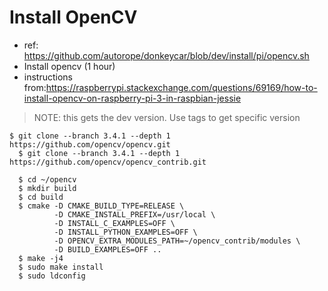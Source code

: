 # Install OpenCV
  * ref: https://github.com/autorope/donkeycar/blob/dev/install/pi/opencv.sh
  * Install opencv (1 hour)
  * instructions from:https://raspberrypi.stackexchange.com/questions/69169/how-to-install-opencv-on-raspberry-pi-3-in-raspbian-jessie
  > NOTE: this gets the dev version. Use tags to get specific version
  <pre><code>$ git clone --branch 3.4.1 --depth 1  https://github.com/opencv/opencv.git
  $ git clone --branch 3.4.1 --depth 1 https://github.com/opencv/opencv_contrib.git
  
  $ cd ~/opencv
  $ mkdir build
  $ cd build
  $ cmake -D CMAKE_BUILD_TYPE=RELEASE \
          -D CMAKE_INSTALL_PREFIX=/usr/local \
          -D INSTALL_C_EXAMPLES=OFF \
          -D INSTALL_PYTHON_EXAMPLES=OFF \
          -D OPENCV_EXTRA_MODULES_PATH=~/opencv_contrib/modules \
          -D BUILD_EXAMPLES=OFF ..
  $ make -j4
  $ sudo make install
  $ sudo ldconfig</code></pre>
